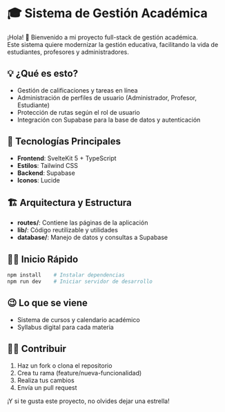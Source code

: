 # 🎓 Sistema de Gestión Académica

¡Hola! 👋 Bienvenido a mi proyecto full-stack de gestión académica.  
Este sistema quiere modernizar la gestión educativa, facilitando la vida de estudiantes, profesores y administradores.

## 💡 ¿Qué es esto?

- Gestión de calificaciones y tareas en línea
- Administración de perfiles de usuario (Administrador, Profesor, Estudiante)
- Protección de rutas según el rol de usuario
- Integración con Supabase para la base de datos y autenticación

## 🚀 Tecnologías Principales

- **Frontend**: SvelteKit 5 + TypeScript
- **Estilos**: Tailwind CSS
- **Backend**: Supabase
- **Iconos**: Lucide

## 🏗️ Arquitectura y Estructura

- **routes/**: Contiene las páginas de la aplicación
- **lib/**: Código reutilizable y utilidades
- **database/**: Manejo de datos y consultas a Supabase

## 🏃‍♂️ Inicio Rápido

```bash
npm install    # Instalar dependencias
npm run dev    # Iniciar servidor de desarrollo
```

## 😉 Lo que se viene

- Sistema de cursos y calendario académico
- Syllabus digital para cada materia

## 👨‍💻 Contribuir

1. Haz un fork o clona el repositorio
2. Crea tu rama (feature/nueva-funcionalidad)
3. Realiza tus cambios
4. Envía un pull request

¡Y si te gusta este proyecto, no olvides dejar una estrella!

